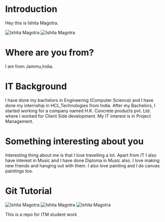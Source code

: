 # Introduction

Hey this is Ishita Magotra.


![Ishita Magotra](https://github.com/illinoistech-itm/imagotra/blob/master/ITMD521/Week-01/images/me.jpg)
![Ishita Magotra](https://github.com/illinoistech-itm/imagotra/blob/master/ITMD521/Week-01/images/nasa.jpg)

# Where are you from?
I am from Jammu,India.

# IT Background
I have done my bachelors in Engineering (Computer Science) and I have done my internship in HCL,Technologies from India. After my Bachelors, I started working for a company named H.K. Concrete products pvt. Ltd. where I worked for Client Side development. My IT interest is in Project Management.

# Something interesting about you

Interesting thing about me is that I love travelling a lot. Apart from IT I also have interest in Music and I have done Diploma in Music also. I love making new friends and hanging out with them. I also love painting and I do canvas paintings too. 

# Git Tutorial
![Ishita Magotra](https://github.com/illinoistech-itm/imagotra/blob/master/ITMD521/Week-01/images/badge1.PNG)
![Ishita Magotra](https://github.com/illinoistech-itm/imagotra/blob/master/ITMD521/Week-01/images/badge2.PNG)
![Ishita Magotra](https://github.com/illinoistech-itm/imagotra/blob/master/ITMD521/Week-01/images/badge3.PNG)



This is a repo for ITM student work


